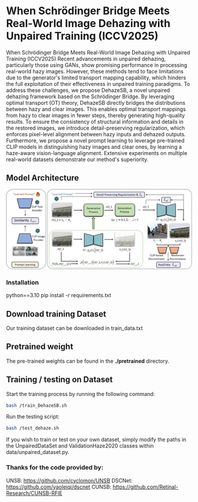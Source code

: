 # When Schrödinger Bridge Meets Real-World Image Dehazing with Unpaired Training (ICCV2025)
When Schrödinger Bridge Meets Real-World Image Dehazing with Unpaired Training (ICCV2025)
Recent advancements in unpaired dehazing, particularly those using GANs, show promising performance in processing real-world hazy images. However, these methods tend to face limitations due to the generator's limited transport mapping capability, which hinders the full exploitation of their effectiveness in unpaired training paradigms. To address these challenges, we propose DehazeSB, a novel unpaired dehazing framework based on the Schrödinger Bridge. By leveraging optimal transport (OT) theory, DehazeSB directly bridges the distributions between hazy and clear images. This enables optimal transport mappings from hazy to clear images in fewer steps, thereby generating high-quality results. To ensure the consistency of structural information and details in the restored images, we introduce detail-preserving regularization, which enforces pixel-level alignment between hazy inputs and dehazed outputs. Furthermore, we propose a novel prompt learning to leverage pre-trained CLIP models in distinguishing hazy images and clear ones, by learning a haze-aware vision-language alignment. Extensive experiments on multiple real-world datasets demonstrate our method's superiority.

## Model Architecture

![Model Overview](https://github.com/ywxjm/DehazeSB/blob/main/image/figure2.jpg)

### Installation

python==3.10
pip install -r requirements.txt

## Download training Dataset 

Our training dataset can be downloaded in train_data.txt

## Pretrained weight 

The pre-trained weights can be found in the **./pretrained** directory.  


## Training / testing on Dataset
Start the training process by running the following command:
```sh
bash /train_DehazeSB.sh 
```
Run the testing script:
```sh
bash /test_dehaze.sh
```

If you wish to train or test on your own dataset, simply modify the paths in the UnpairedDataSet and ValidationHaze2020 classes within data/unpaired_dataset.py.

### Thanks for the code provided by:

UNSB: https://github.com/cyclomon/UNSB
DSCNet: https://github.com/yaoleiqi/dscnet
CUNSB: https://github.com/Retinal-Research/CUNSB-RFIE



